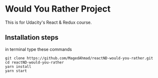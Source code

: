# Would You Rather Project

This is for Udacity's React & Redux course.

## Installation steps

in terminal type these commands 

```
git clone https://github.com/MagedAhmad/reactND-would-you-rather.git
cd reactND-would-you-rather
yarn install
yarn start
```